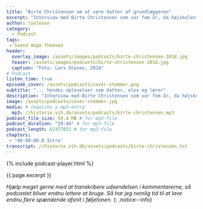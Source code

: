 ```yaml
---
title: "Birte Christensen om at være datter af grundlæggeren"
excerpt: "Interview med Birte Christensen som var fem år, da højskolen blev etableret, og som datter af Svend Aage Thomsen har hun naturligvis mange minder fra sine år på Den Jyske Idrætsskole."
author: lsolesen
category:
  - Podcast
tags:
 - Svend Aage Thomsen
header:
  overlay_image: /assets/images/podcasts/birte-christensen-2018.jpg
  teaser: /assets/images/podcasts/birte-christensen-2018.jpg
  caption: "Foto: Lars Olesen, 2018"
# Podcast
listen_time: true
episode_cover: /assets/podcasts/cover-stemmer.png
subtitle: "... hendes oplevelser som datter, elev og lærer"
description: "Interview med Birte Christensen som var fem år, da højskolen blev etableret, og som datter af Svend Aage Thomsen har hun naturligvis mange minder fra sine år på Den Jyske Idrætsskole."
image: /assets/podcasts/cover-stemmer.jpg
media: # requires a mp3-entry
  mp3: //historie.vih.dk/assets/podcasts/birte-christensen.mp3
podcast_file_size: 59.4 MB # for mp3-file
podcast_duration: "29:48" # for mp3-file
podcast_length: 62377851 # for mp3-file
chapters:
 - '00:00:00.0 Intro'
transcript: //historie.vih.dk/assets/podcasts/birte-christensen.txt
---
```


{% include podcast-player.html %}

{{ page.excerpt }}

_Hjælp meget gerne med at transkribere udsendelsen i kommentarerne, så podcastet bliver endnu lettere at bruge. Så har jeg nemlig tid til at lave endnu flere spændende afsnit i føljetonen._
{: .notice--info}
